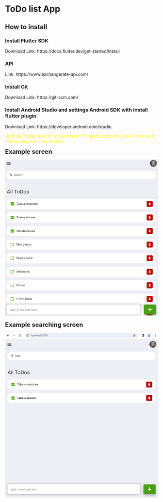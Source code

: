 <h1>ToDo list App</h1>

<h2>How to install</h2>

<h3>Install Flutter SDK</h3>
Download Link: https://docs.flutter.dev/get-started/install
<h3>API</h3>
Link: https://www.exchangerate-api.com/
<h3>Install Git</h3>
Download Link: https://git-scm.com/
<h3>Install Android Studio and settings Android SDK with install flutter plugin</h3>
Download Link: https://developer.android.com/studio

<p style="color: yellow !important;">And use "flutter doctor" in Command Prompt to check the status. It should display all green checkmarks.</p>

<strong style="font-size: 20px !important;">Example screen</strong><br>

![Example screen](Example%20ToDo%20App.png)

<strong style="font-size: 20px !important;">Example searching screen</strong><br>

![Example screen](Example%20Search%20ToDo%20App.png)